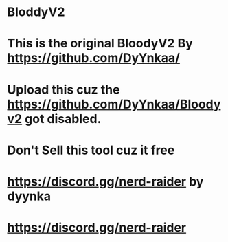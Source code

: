 # BloddyV2
# This is the original BloodyV2 By https://github.com/DyYnkaa/
# Upload this cuz the https://github.com/DyYnkaa/Bloodyv2 got disabled.
# Don't Sell this tool cuz it free
# https://discord.gg/nerd-raider    by     dyynka
# https://discord.gg/nerd-raider
